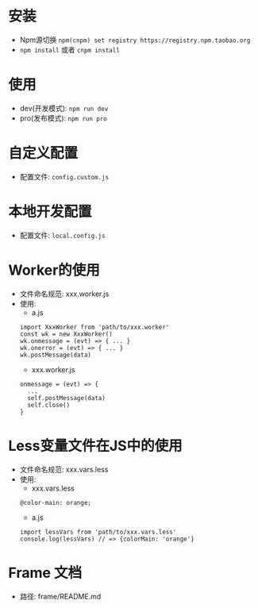 # 安装
* Npm源切换 `npm(cnpm) set registry https://registry.npm.taobao.org`
* `npm install` 或者 `cnpm install`

# 使用
* dev(开发模式): `npm run dev`
* pro(发布模式): `npm run pro`

# 自定义配置
* 配置文件: `config.custom.js`

# 本地开发配置
* 配置文件: `local.config.js`

# Worker的使用
* 文件命名规范: xxx.worker.js
* 使用: 
	* a.js
	```
    import XxxWorker from 'path/to/xxx.worker'
    const wk = new XxxWorker()
    wk.onmessage = (evt) => { ... }
    wk.onerror = (evt) => { ... }
    wk.postMessage(data)
	```
	* xxx.worker.js
	```
	onmessage = (evt) => {
	  ...
	  self.postMessage(data)
	  self.close()
	}
	```

# Less变量文件在JS中的使用
* 文件命名规范: xxx.vars.less
* 使用:
	* xxx.vars.less
	```
	@color-main: orange;
	```
	* a.js
	```
	import lessVars from 'path/to/xxx.vars.less'
	console.log(lessVars) // => {colorMain: 'orange'}
	```

# Frame 文档
* 路径: frame/README.md

